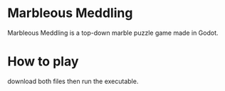 # Marbleous Meddling

Marbleous Meddling is a top-down marble puzzle game made in Godot. 

# How to play
download both files then run the executable.
